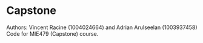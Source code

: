 # Capstone

Authors: Vincent Racine (1004024664) and Adrian Arulseelan (1003937458) <br /> 
Code for MIE479 (Capstone) course. 
